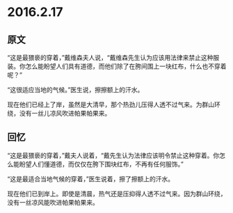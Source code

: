 # 2016.2.17

## 原文

“这是最猥亵的穿着，”戴维森夫人说，“戴维森先生认为应该用法律来禁止这种服装。你怎么能盼望人们具有道德，而他们除了在胯间围上一块红布，什么也不穿着呢？”

“这很适应当地的气候。”医生说，擦擦额上的汗水。

现在他们已经上了岸，虽然是大清早，那个热劲儿压得人透不过气来。为群山环绕，没有一丝儿凉风吹进帕果帕果来。


## 回忆

“这是最猥亵的穿着，”戴夫人说着，“戴先生认为法律应该明令禁止这种穿着。你怎么能盼望人们懂道德，而仅仅在胯下围块红布，不再有任何服饰。”

“这是最适合当地气候的穿着，”医生说着，擦了擦额上的汗水。

现在他们已到岸上。即使是清晨，热气还是压抑得人透不过气来。因为群山环绕，没有一丝凉风能吹进帕果帕果来。
